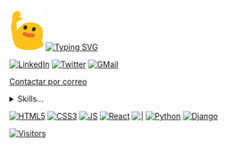 ![hi](https://raw.githubusercontent.com/maxgit123/maxgit123/main/hi.gif)
[![Typing SVG](https://readme-typing-svg.demolab.com?font=Nabla&size=34&pause=1000&center=true&vCenter=true&width=435&lines=Hola%2C+mi+nombre+es+Max+%F0%9F%91%8B;Bienvenido+a+mi+perfil)](https://git.io/typing-svg)

[![LinkedIn][LinkedIn]][LinkedIn-url]
[![Twitter][Twitter]][Twitter-url]
[![GMail][GMail]][GMail-url]

<a href="mailto:max@gmail.com?Subject=Interesado%20en%20el%20curso">Contactar por correo</a>

<details>
  <summary>Skills...</summary>
</details>

[![HTML5][HTML5]][HTML5-url]
[![CSS3][CSS3]][CSS3-url]
[![JS][JS]][JS-url]
[![React][React]][React-url]
[![|](https://img.shields.io/badge/%7C-00FFFFFF?style=flat&color=white)]()
[![Python][Python]][Python-url]
[![Django][Django]][Django-url]

[![Visitors][Visitors]][Visitors-url]

<!-- URLs -->

[LinkedIn]: https://img.shields.io/badge/LinkedIn-0a66c2?style=for-the-badge&logo=linkedin&logoColor=white
[LinkedIn-url]: https://www.linkedin.com/in/max-abdeneve/
[Twitter]: https://img.shields.io/badge/Twitter-1d9bf0?style=for-the-badge&logo=twitter&logoColor=white
[Twitter-url]: https://twitter.com/MaxAbde_
[GMail]: https://img.shields.io/badge/Gmail-ea4335?style=for-the-badge&logo=gmail&logoColor=white
[GMail-url]: mailto:maxabdeneve+gitprof@gmail.com



[HTML5]: https://img.shields.io/badge/HTML5-E34F26?style=flat&logo=html5&logoColor=white
[HTML5-url]: https://developer.mozilla.org/es/docs/Web/HTML
[CSS3]: https://img.shields.io/badge/CSS3-1572B6?style=flat&logo=css3&logoColor=white
[CSS3-url]: https://developer.mozilla.org/es/docs/Web/HTML
[JS]: https://img.shields.io/badge/JavaScript-F7DF1E?style=flat&logo=javascript&logoColor=white
[JS-url]: https://developer.mozilla.org/es/docs/Web/JavaScript
[React]: https://img.shields.io/badge/React-149eca?style=flat&logo=react&logoColor=white
[React-url]: https://es.react.dev/
[Python]: https://img.shields.io/badge/Python-3776ab?style=flat&logo=python&logoColor=white
[Python-url]: https://www.python.org/
[Django]: https://img.shields.io/badge/Django-0c4b33?style=flat&logo=django&logoColor=white
[Django-url]: https://www.djangoproject.com/092E20

[Visitors]: https://visitor-badge.glitch.me/badge?page_id=maxgit123.maxgit123
[Visitors-url]: https://github.com/maxgit123
